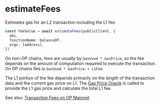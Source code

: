 # estimateFees

Estimates gas for an L2 transaction including the L1 fee.

```ts
const feeValue = await estimateFees(publicClient, {
  abi,
  functionName: balanceOf,
  args: [address],
})
```

On non-OP chains, fees are usually by `GasUsed * GasPrice`, so the fee depends on the amount of computation required to execute the transaction. On OP chains this is `GasUsed * GasPrice + L1Fee`.

The L1 portion of the fee depends primarily on the _length_ of the transaction data and the current gas price on L1. The [Gas Price Oracle](https://docs.optimism.io/builders/tools/oracles#gas-oracle) is called to provide the L1 gas price and calculate the total L1 fee.

See also: [Transaction Fees on OP Mainnet](https://docs.optimism.io/stack/transactions/transaction-fees)
